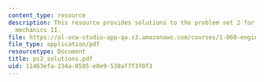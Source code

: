 ```yaml
---
content_type: resource
description: This resource provides solutions to the problem set 2 for engineering
  mechanics II.
file: https://ol-ocw-studio-app-qa.s3.amazonaws.com/courses/1-060-engineering-mechanics-ii-spring-2006/11463efa234a8595e0e9538af7f3f0f3_ps2_solutions.pdf
file_type: application/pdf
resourcetype: Document
title: ps2_solutions.pdf
uid: 11463efa-234a-8595-e0e9-538af7f3f0f3
---
```

